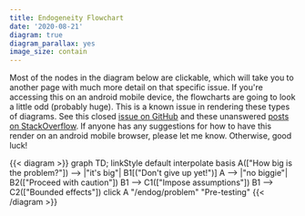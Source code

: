 ```yaml
---
title: Endogeneity Flowchart
date: '2020-08-21'
diagram: true
diagram_parallax: yes
image_size: contain
---
```


Most of the nodes in the diagram below are clickable, which will take you to another page with much more detail on that specific issue. If you're accessing this on an android mobile device, the flowcharts are going to look a little odd (probably huge). This is a known issue in rendering these types of diagrams. See this closed [issue on GitHub](https://github.com/mermaid-js/mermaid/issues/816) and these unanswered [posts on StackOverflow](https://stackoverflow.com/search?q=%5Bmermaid%5D+chrome). If anyone has any suggestions for how to have this render on an android mobile browser, please let me know. Otherwise, good luck!


{{< diagram >}}
graph TD;
    linkStyle default interpolate basis
    A(["How big is<br> the problem?"]) --> |"it's big"| B1[("Don't give up yet!")]
    A --> |"no biggie"| B2(["Proceed with caution"])
    B1 --> C1(["Impose assumptions"])
    B1 --> C2(["Bounded effects"])
    click A "/endog/problem" "Pre-testing"
{{< /diagram >}}

